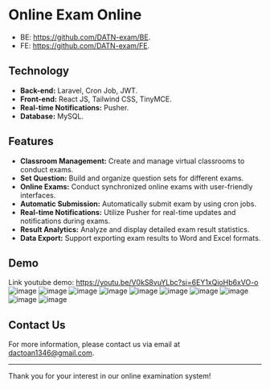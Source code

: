 # Online Exam Online
- BE: https://github.com/DATN-exam/BE.
- FE: https://github.com/DATN-exam/FE.

## Technology
- **Back-end:** Laravel, Cron Job, JWT.
- **Front-end:** React JS, Tailwind CSS, TinyMCE.
- **Real-time Notifications:** Pusher.
- **Database:** MySQL.

## Features
- **Classroom Management:** Create and manage virtual classrooms to conduct exams.
- **Set Question:** Build and organize question sets for different exams.
- **Online Exams:** Conduct synchronized online exams with user-friendly interfaces.
- **Automatic Submission:** Automatically submit exam by using cron jobs.
- **Real-time Notifications:** Utilize Pusher for real-time updates and notifications during exams.
- **Result Analytics:** Analyze and display detailed exam result statistics.
- **Data Export:** Support exporting exam results to Word and Excel formats.

## Demo
Link youtube demo: https://youtu.be/V0kS8vuYLbc?si=6EY1xQioHb6xVO-o
![image](https://github.com/DATN-exam/.github/assets/100524773/0bc10854-72c9-45a1-8243-0f06064e573e)
![image](https://github.com/DATN-exam/.github/assets/100524773/aed858ac-d9a7-429e-a677-9444ff91ac74)
![image](https://github.com/DATN-exam/.github/assets/100524773/54491be8-4e74-46f3-9968-360e56697159)
![image](https://github.com/DATN-exam/.github/assets/100524773/6576e648-469d-4d9f-bac5-72093dfde379)
![image](https://github.com/DATN-exam/.github/assets/100524773/184d3154-c977-455a-890c-e0e005e2c092)
![image](https://github.com/DATN-exam/.github/assets/100524773/783acb68-bf64-408b-8990-4e8c99b89e83)
![image](https://github.com/DATN-exam/.github/assets/100524773/62398687-75a5-4835-8399-cd6df3c0c12a)
![image](https://github.com/DATN-exam/.github/assets/100524773/e473b2e9-ed35-4b0a-bef2-eca565d5633c)
![image](https://github.com/DATN-exam/.github/assets/100524773/fb8b9f54-ca0e-471a-95c3-2e1e6e9de0f5)
![image](https://github.com/DATN-exam/.github/assets/100524773/2aaed381-dd65-4c44-a3b2-207e1d9e5f27)






## Contact Us

For more information, please contact us via email at [dactoan1346@gmail.com](mailto:dactoan1346@gmail.com).

---

Thank you for your interest in our online examination system!
